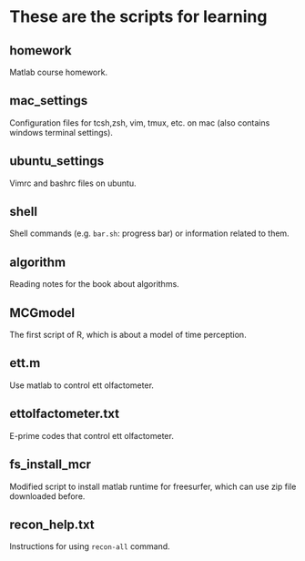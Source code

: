 # These are the scripts for learning

## homework
Matlab course homework.

## mac_settings
Configuration files for tcsh,zsh, vim, tmux, etc. on mac (also contains windows terminal settings). 

## ubuntu_settings
Vimrc and bashrc files on ubuntu.

## shell
Shell commands (e.g. `bar.sh`: progress bar) or information related to them.

## algorithm
Reading notes for the book about algorithms.

## MCGmodel
The first script of R, which is about a model of time perception.

## ett.m
Use matlab to control ett olfactometer.

## ettolfactometer.txt
E-prime codes that control ett olfactometer.

## fs_install_mcr
Modified script to install matlab runtime for freesurfer, which can use zip file downloaded before.

## recon_help.txt
Instructions for using `recon-all` command.
<!-- $ c = \sqrt{a^{2}+b_{xy}^{2}+e^{x}} $
$ \frac{1}{2} $
$$
 \begin{bmatrix}
   1 & 2 & 3 \\
   4 & 5 & 6 \\
   7 & 8 & 9
  \end{bmatrix} \tag{4}
$$

rgb(255, 240, 0)
rgb(0, 240, 0 )

假设船的速度是$v_船$
返回之前船逆流而上，所以实际速度需要减去水的速度，走的路程$l$就是：
$l=[(v_船-v_水)+v_水] \times 0.5=0.5 \times v_船$
返回是个追及问题，船顺流所以实际速度加上水的速度，所需时间$t$就是：
$t=\dfrac{l}{(v_船+v_水)-v_水}=0.5$
所以如果以瓶子为参考系就很简单了，船相对于瓶子的速度始终是$v_船$，所以来回都是要花半小时 -->
